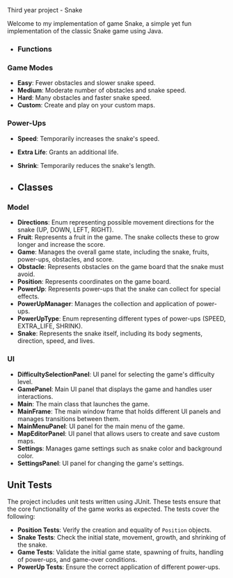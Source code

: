 Third year project - Snake

Welcome to my implementation of game Snake, a simple yet fun implementation of the classic Snake game using Java. 

- ### Functions
### Game Modes

- **Easy**: Fewer obstacles and slower snake speed.
- **Medium**: Moderate number of obstacles and snake speed.
- **Hard**: Many obstacles and faster snake speed.
- **Custom**: Create and play on your custom maps.

### Power-Ups

- **Speed**: Temporarily increases the snake's speed.
- **Extra Life**: Grants an additional life.
- **Shrink**: Temporarily reduces the snake's length.

- ## Classes

### Model

- **Directions**: Enum representing possible movement directions for the snake (UP, DOWN, LEFT, RIGHT).
- **Fruit**: Represents a fruit in the game. The snake collects these to grow longer and increase the score.
- **Game**: Manages the overall game state, including the snake, fruits, power-ups, obstacles, and score.
- **Obstacle**: Represents obstacles on the game board that the snake must avoid.
- **Position**: Represents coordinates on the game board.
- **PowerUp**: Represents power-ups that the snake can collect for special effects.
- **PowerUpManager**: Manages the collection and application of power-ups.
- **PowerUpType**: Enum representing different types of power-ups (SPEED, EXTRA_LIFE, SHRINK).
- **Snake**: Represents the snake itself, including its body segments, direction, speed, and lives.

### UI

- **DifficultySelectionPanel**: UI panel for selecting the game's difficulty level.
- **GamePanel**: Main UI panel that displays the game and handles user interactions.
- **Main**: The main class that launches the game.
- **MainFrame**: The main window frame that holds different UI panels and manages transitions between them.
- **MainMenuPanel**: UI panel for the main menu of the game.
- **MapEditorPanel**: UI panel that allows users to create and save custom maps.
- **Settings**: Manages game settings such as snake color and background color.
- **SettingsPanel**: UI panel for changing the game's settings.

## Unit Tests

The project includes unit tests written using JUnit. These tests ensure that the core functionality of the game works as expected. The tests cover the following:

- **Position Tests**: Verify the creation and equality of `Position` objects.
- **Snake Tests**: Check the initial state, movement, growth, and shrinking of the snake.
- **Game Tests**: Validate the initial game state, spawning of fruits, handling of power-ups, and game-over conditions.
- **PowerUp Tests**: Ensure the correct application of different power-ups.
